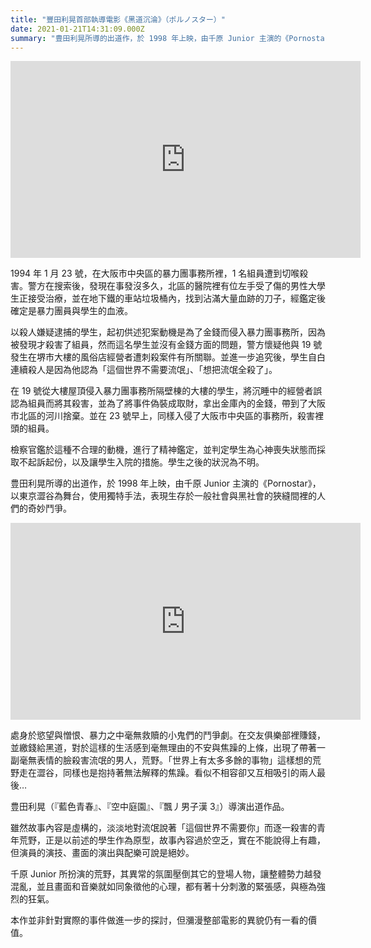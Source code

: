 ```yaml
---
title: "豐田利晃首部執導電影《黑道沉淪》（ポルノスター）"
date: 2021-01-21T14:31:09.000Z
summary: "豊田利晃所導的出道作，於 1998 年上映，由千原 Junior 主演的《Pornostar》，以東京澀谷為舞台，使用獨特手法，表現生存於一般社會與黑社會的狹縫間裡的人們的奇妙鬥爭。"
---
```


<iframe width="560" height="315" src="https://www.youtube.com/embed/Pxk2HBOU-F0" title="YouTube video player" frameborder="0" allow="accelerometer; autoplay; clipboard-write; encrypted-media; gyroscope; picture-in-picture" allowfullscreen></iframe>

1994 年 1 月 23 號，在大阪市中央區的暴力團事務所裡，1 名組員遭到切喉殺害。警方在搜索後，發現在事發沒多久，北區的醫院裡有位左手受了傷的男性大學生正接受治療，並在地下鐵的車站垃圾桶內，找到沾滿大量血跡的刀子，經鑑定後確定是暴力團員與學生的血液。

以殺人嫌疑逮捕的學生，起初供述犯案動機是為了金錢而侵入暴力團事務所，因為被發現才殺害了組員，然而這名學生並沒有金錢方面的問題，警方懷疑他與 19 號發生在堺市大樓的風俗店經營者遭刺殺案件有所關聯。並進一步追究後，學生自白連續殺人是因為他認為「這個世界不需要流氓」、「想把流氓全殺了」。

在 19 號從大樓屋頂侵入暴力團事務所隔壁棟的大樓的學生，將沉睡中的經營者誤認為組員而將其殺害，並為了將事件偽裝成取財，拿出金庫內的金錢，帶到了大阪市北區的河川捨棄。並在 23 號早上，同樣入侵了大阪市中央區的事務所，殺害裡頭的組員。

檢察官鑑於這種不合理的動機，進行了精神鑑定，並判定學生為心神喪失狀態而採取不起訴起份，以及讓學生入院的措施。學生之後的狀況為不明。

豊田利晃所導的出道作，於 1998 年上映，由千原 Junior 主演的《Pornostar》，以東京澀谷為舞台，使用獨特手法，表現生存於一般社會與黑社會的狹縫間裡的人們的奇妙鬥爭。

<iframe width="560" height="315" src="https://www.youtube.com/embed/nmOcFDS3Y14" frameborder="0" allow="accelerometer; autoplay; clipboard-write; encrypted-media; gyroscope; picture-in-picture" allowfullscreen></iframe>

處身於慾望與憎恨、暴力之中毫無救贖的小鬼們的鬥爭劇。在交友俱樂部裡賺錢，並繳錢給黑道，對於這樣的生活感到毫無理由的不安與焦躁的上條，出現了帶著一副毫無表情的臉殺害流氓的男人，荒野。「世界上有太多多餘的事物」這樣想的荒野走在澀谷，同樣也是抱持著無法解釋的焦躁。看似不相容卻又互相吸引的兩人最後…

豊田利晃（『藍色青春』、『空中庭園』、『飄丿男子漢 3』）導演出道作品。

雖然故事內容是虛構的，淡淡地對流氓說著「這個世界不需要你」而逐一殺害的青年荒野，正是以前述的學生作為原型，故事內容過於空乏，實在不能說得上有趣，但演員的演技、畫面的演出與配樂可說是絕妙。

千原 Junior 所扮演的荒野，其異常的氛圍壓倒其它的登場人物，讓整體勢力越發混亂，並且畫面和音樂就如同象徵他的心理，都有著十分刺激的緊張感，與極為強烈的狂氣。

本作並非針對實際的事件做進一步的探討，但瀰漫整部電影的異貌仍有一看的價值。
